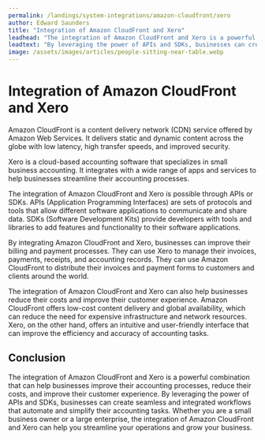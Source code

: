 ```yaml
---
permalink: /landings/system-integrations/amazon-cloudfront/xero
author: Edward Saunders
title: "Integration of Amazon CloudFront and Xero"
leadhead: "The integration of Amazon CloudFront and Xero is a powerful combination that can help businesses improve their accounting processes, reduce their costs, and improve their customer experience"
leadtext: "By leveraging the power of APIs and SDKs, businesses can create seamless and integrated workflows that automate and simplify their accounting tasks. Whether you are a small business owner or a large enterprise, the integration of Amazon CloudFront and Xero can help you streamline your operations and grow your business."
image: /assets/images/articles/people-sitting-near-table.webp
---
```

<div class="arttext">	<h1>Integration of Amazon CloudFront and Xero</h1>
	<p>Amazon CloudFront is a content delivery network (CDN) service offered by Amazon Web Services. It delivers static and dynamic content across the globe with low latency, high transfer speeds, and improved security.</p>
	<p>Xero is a cloud-based accounting software that specializes in small business accounting. It integrates with a wide range of apps and services to help businesses streamline their accounting processes.</p>
	<p>The integration of Amazon CloudFront and Xero is possible through APIs or SDKs. APIs (Application Programming Interfaces) are sets of protocols and tools that allow different software applications to communicate and share data. SDKs (Software Development Kits) provide developers with tools and libraries to add features and functionality to their software applications.</p>
	<p>By integrating Amazon CloudFront and Xero, businesses can improve their billing and payment processes. They can use Xero to manage their invoices, payments, receipts, and accounting records. They can use Amazon CloudFront to distribute their invoices and payment forms to customers and clients around the world.</p>
	<p>The integration of Amazon CloudFront and Xero can also help businesses reduce their costs and improve their customer experience. Amazon CloudFront offers low-cost content delivery and global availability, which can reduce the need for expensive infrastructure and network resources. Xero, on the other hand, offers an intuitive and user-friendly interface that can improve the efficiency and accuracy of accounting tasks.</p>
	<h2>Conclusion</h2>
	<p>The integration of Amazon CloudFront and Xero is a powerful combination that can help businesses improve their accounting processes, reduce their costs, and improve their customer experience. By leveraging the power of APIs and SDKs, businesses can create seamless and integrated workflows that automate and simplify their accounting tasks. Whether you are a small business owner or a large enterprise, the integration of Amazon CloudFront and Xero can help you streamline your operations and grow your business.</p>
</div>